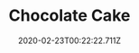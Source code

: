 ---
templateKey: blog-post
featuredpost: false
date: 2020-02-23T00:22:22.711Z
title: Chocolate Cake
description: Rich and moist with a thick fudge icing. 
type: cooking
sellPrice: 200
energy: 150
health: 67
featuredimage: /img/Chocolate_Cake.png
tags:
  - Wheat Flour
  - Sugar
  - Egg
  - edible
---